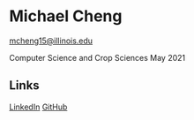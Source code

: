 # Michael Cheng
[mcheng15@illinois.edu](mailto:mcheng15@illinois.edu)

Computer Science and Crop Sciences
May 2021

## Links
[LinkedIn](https://www.linkedin.com/in/michael-cheng-821647161/)
[GitHub](https://github.com/mcheng3)
